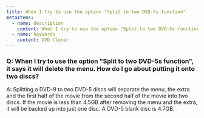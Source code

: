 ```yaml
---
title: When I try to use the option "Split to two DVD-5s function"
metaItems:
  - name: description
    content: When I try to use the option "Split to two DVD-5s function"
  - name: keywords
    content: DVD Cloner
---
```


### Q: When I try to use the option "Split to two DVD-5s function", it says it will delete the menu. How do I go about putting it onto two discs?

A:
Splitting a DVD-9 to two DVD-5 discs will separate the menu, the extra and the first half of the movie from the second half of the movie into two discs. If the movie is less than 4.5GB after removing the menu and the extra, it will be backed up into just one disc. A DVD-5 blank disc is 4.7GB.
